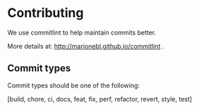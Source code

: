 # Contributing

We use commitlint to help maintain commits better. 

More details at:
http://marionebl.github.io/commitlint .


## Commit types

Commit types should be one of the following: 

[build, chore, ci, docs, feat, fix, perf, refactor, revert, style, test] 
